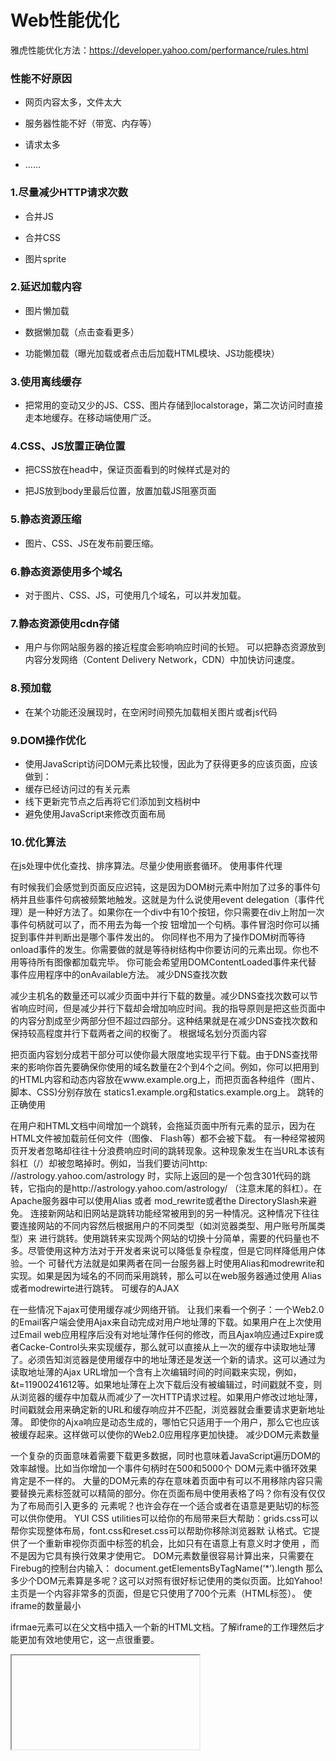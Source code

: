 # Web性能优化 

雅虎性能优化方法：https://developer.yahoo.com/performance/rules.html

### 性能不好原因

* 网页内容太多，文件太大

* 服务器性能不好（带宽、内存等）

* 请求太多

* ……

### 1.尽量减少HTTP请求次数

* 合并JS

* 合并CSS

* 图片sprite

### 2.延迟加载内容

* 图片懒加载

* 数据懒加载（点击查看更多）

* 功能懒加载（曝光加载或者点击后加载HTML模块、JS功能模块）

### 3.使用离线缓存

* 把常用的变动又少的JS、CSS、图片存储到localstorage，第二次访问时直接走本地缓存。在移动端使用广泛。

### 4.CSS、JS放置正确位置

* 把CSS放在head中，保证页面看到的时候样式是对的

* 把JS放到body里最后位置，放置加载JS阻塞页面

### 5.静态资源压缩

* 图片、CSS、JS在发布前要压缩。

### 6.静态资源使用多个域名

* 对于图片、CSS、JS，可使用几个域名，可以并发加载。

### 7.静态资源使用cdn存储

* 用户与你网站服务器的接近程度会影响响应时间的长短。 可以把静态资源放到内容分发网络（Content Delivery Network，CDN）中加快访问速度。

### 8.预加载

* 在某个功能还没展现时，在空闲时间预先加载相关图片或者js代码

### 9.DOM操作优化

* 使用JavaScript访问DOM元素比较慢，因此为了获得更多的应该页面，应该做到：
* 缓存已经访问过的有关元素
* 线下更新完节点之后再将它们添加到文档树中
* 避免使用JavaScript来修改页面布局

### 10.优化算法

在js处理中优化查找、排序算法。尽量少使用嵌套循环。
使用事件代理

有时候我们会感觉到页面反应迟钝，这是因为DOM树元素中附加了过多的事件句柄并且些事件句病被频繁地触发。这就是为什么说使用event delegation（事件代理）是一种好方法了。如果你在一个div中有10个按钮，你只需要在div上附加一次事件句柄就可以了，而不用去为每一个按 钮增加一个句柄。事件冒泡时你可以捕捉到事件并判断出是哪个事件发出的。 你同样也不用为了操作DOM树而等待onload事件的发生。你需要做的就是等待树结构中你要访问的元素出现。你也不用等待所有图像都加载完毕。 你可能会希望用DOMContentLoaded事件来代替 事件应用程序中的onAvailable方法。
减少DNS查找次数

减少主机名的数量还可以减少页面中并行下载的数量。减少DNS查找次数可以节省响应时间，但是减少并行下载却会增加响应时间。我的指导原则是把这些页面中 的内容分割成至少两部分但不超过四部分。这种结果就是在减少DNS查找次数和保持较高程度并行下载两者之间的权衡了。
根据域名划分页面内容

把页面内容划分成若干部分可以使你最大限度地实现平行下载。由于DNS查找带来的影响你首先要确保你使用的域名数量在2个到4个之间。例如，你可以把用到的HTML内容和动态内容放在www.example.org上，而把页面各种组件（图片、脚本、CSS)分别存放在 statics1.example.org和statics.example.org上。
跳转的正确使用

在用户和HTML文档中间增加一个跳转，会拖延页面中所有元素的显示，因为在HTML文件被加载前任何文件（图像、 Flash等）都不会被下载。 有一种经常被网页开发者忽略却往往十分浪费响应时间的跳转现象。这种现象发生在当URL本该有斜杠（/）却被忽略掉时。例如，当我们要访问http: //astrology.yahoo.com/astrology 时，实际上返回的是一个包含301代码的跳转，它指向的是http://astrology.yahoo.com/astrology/ （注意末尾的斜杠）。在Apache服务器中可以使用Alias 或者 mod_rewrite或者the DirectorySlash来避免。
连接新网站和旧网站是跳转功能经常被用到的另一种情况。这种情况下往往要连接网站的不同内容然后根据用户的不同类型（如浏览器类型、用户账号所属类型）来 进行跳转。使用跳转来实现两个网站的切换十分简单，需要的代码量也不多。尽管使用这种方法对于开发者来说可以降低复杂程度，但是它同样降低用户体验。一个 可替代方法就是如果两者在同一台服务器上时使用Alias和modrewrite和实现。如果是因为域名的不同而采用跳转，那么可以在web服务器通过使用 Alias或者modrewirte进行跳转。
可缓存的AJAX

在一些情况下ajax可使用缓存减少网络开销。
让我们来看一个例子：一个Web2.0的Email客户端会使用Ajax来自动完成对用户地址薄的下载。如果用户在上次使用过Email web应用程序后没有对地址薄作任何的修改，而且Ajax响应通过Expire或者Cacke-Control头来实现缓存，那么就可以直接从上一次的缓存中读取地址薄了。必须告知浏览器是使用缓存中的地址薄还是发送一个新的请求。这可以通过为读取地址薄的Ajax URL增加一个含有上次编辑时间的时间戳来实现，例如，&t=11900241612等。如果地址薄在上次下载后没有被编辑过，时间戳就不变，则从浏览器的缓存中加载从而减少了一次HTTP请求过程。如果用户修改过地址薄，时间戳就会用来确定新的URL和缓存响应并不匹配，浏览器就会重要请求更新地址薄。 即使你的Ajxa响应是动态生成的，哪怕它只适用于一个用户，那么它也应该被缓存起来。这样做可以使你的Web2.0应用程序更加快捷。
减少DOM元素数量

一个复杂的页面意味着需要下载更多数据，同时也意味着JavaScript遍历DOM的效率越慢。比如当你增加一个事件句柄时在500和5000个 DOM元素中循环效果肯定是不一样的。 大量的DOM元素的存在意味着页面中有可以不用移除内容只需要替换元素标签就可以精简的部分。你在页面布局中使用表格了吗？你有没有仅仅为了布局而引入更多的
元素呢？也许会存在一个适合或者在语意是更贴切的标签可以供你使用。 YUI CSS utilities可以给你的布局带来巨大帮助：grids.css可以帮你实现整体布局，font.css和reset.css可以帮助你移除浏览器默 认格式。它提供了一个重新审视你页面中标签的机会，比如只有在语意上有意义时才使用
，而不是因为它具有换行效果才使用它。 DOM元素数量很容易计算出来，只需要在Firebug的控制台内输入： document.getElementsByTagName(‘*’).length 那么多少个DOM元素算是多呢？这可以对照有很好标记使用的类似页面。比如Yahoo!主页是一个内容非常多的页面，但是它只使用了700个元素（HTML标签）。
使iframe的数量最小

ifrmae元素可以在父文档中插入一个新的HTML文档。了解iframe的工作理然后才能更加有效地使用它，这一点很重要。
<iframe>优点： 解决加载缓慢的第三方内容如图标和广告等的加载问题; Security sandbox; 并行加载脚本;
<iframe>的缺点： 即时内容为空，加载也需要时间; 会阻止页面加载; 没有语意;
不要出现404错误

HTTP请求时间消耗是很大的，因此使用HTTP请求来获得一个没有用处的响应（例如404没有找到页面）是完全没有必要的，它只会降低用户体验而不会有一点好处。 有些站点把404错误响应页面改为“你是不是要找***”，这虽然改进了用户体验但是同样也会浪费服务器资源（如数据库等）。最糟糕的情况是指向外部 JavaScript的链接出现问题并返回404代码。首先，这种加载会破坏并行加载；其次浏览器会把试图在返回的404响应内容中找到可能有用的部分当 作JavaScript代码来执行。
为文件头指定Expires或Cache-Control

这条守则包括两方面的内容： 对于静态内容：设置文件头过期时间Expires的值为“Never expire”（永不过期） 对于动态内容：使用恰当的Cache-Control文件头来帮助浏览器进行有条件的请求 网页内容设计现在越来越丰富，这就意味着页面中要包含更多的脚本、样式表、图片和Flash。第一次访问你页面的用户就意味着进行多次的HTTP请求，但 是通过使用Expires文件头就可以使这样内容具有缓存性。它避免了接下来的页面访问中不必要的HTTP请求。Expires文件头经常用于图像文件， 但是应该在所有的内容都使用他，包括脚本、样式表和Flash等。 浏览器（和代理）使用缓存来减少HTTP请求的大小和次数以加快页面访问速度。Web服务器在HTTP响应中使用Expires文件头来告诉客户端内容需 要缓存多长时间。下面这个例子是一个较长时间的Expires文件头，它告诉浏览器这个响应直到2010年4月15日才过期。 Expires: Thu, 15 Apr 2010 20:00:00 GMT 如果你使用的是Apache服务器，可以使用ExpiresDefault来设定相对当前日期的过期时间。下面这个例子是使用 ExpiresDefault来设定请求时间后10年过期的文件头： ExpiresDefault “access plus 10 years” 要切记，如果使用了Expires文件头，当页面内容改变时就必须改变内容的文件名。依Yahoo!来说我们经常使用这样的步骤：在内容的文件名中加上版本号，如yahoo_2.0.6.js。 使用Expires文件头只有会在用户已经访问过你的网站后才会起作用。当用户首次访问你的网站时这对减少HTTP请求次数来说是无效的，因为浏览器的缓 存是空的。因此这种方法对于你网站性能的改进情况要依据他们“预缓存”存在时对你页面的点击频率（“预缓存”中已经包含了页面中的所有内容）。 Yahoo!建立了一套测量方法，我们发现所有的页面浏览量中有75~85%都有“预缓存”。通过使用Expires文件头，增加了缓存在浏览器中内容的 数量，并且可以在用户接下来的请求中再次使用这些内容，这甚至都不需要通过用户发送一个字节的请求。
Gzip压缩文件内容

服务器开启Gzip，能减少50%以上的传输。
尽早刷新输出缓冲

当用户请求一个页面时，无论如何都会花费200到500毫秒用于后台组织HTML文件。在这期间，浏览器会一直空闲等待数据返回。在PHP中，你可以使用 flush()方法，它允许你把已经编译的好的部分HTML响应文件先发送给浏览器，这时浏览器就会可以下载文件中的内容（脚本等）而后台同时处理剩余的 HTML页面。这样做的效果会在后台烦恼或者前台较空闲时更加明显。
简单请求使用GET方式

Yahoo!Mail团队发现，当使用XMLHttpRequest时，浏览器中的POST方法是一个“两步走”的过程：首先发送文件头，然后才发送数据。因此使用GET最为恰当，因为它只需发送一个TCP包（除非你有很多cookie）。IE中URL的最大长度为2K，因此如果你要发送一个超过2K的 数据时就不能使用GET了。 一个有趣的不同就是POST并不像GET那样实际发送数据。根据HTTP规范，GET意味着“获取”数据，因此当你仅仅获取数据时使用GET更加有意义（从语意上讲也是如此），相反，发送并在服务端保存数据时使用POST。
避免使用CSS表达式（Expression）

CSS表达式是动态设置CSS属性的强大（但危险）方法。Internet Explorer从第5个版本开始支持CSS表达式。下面的例子中，使用CSS表达式可以实现隔一个小时切换一次背景颜色： background-color: expression( (new Date()).getHours()%2 ? “#B8D4FF” : “#F08A00″ ); 如上所示，expression中使用了JavaScript表达式。CSS属性根据JavaScript表达式的计算结果来设置。 expression方法在其它浏览器中不起作用，因此在跨浏览器的设计中单独针对Internet Explorer设置时会比较有用。
表达式的问题就在于它的计算频率要比我们想象的多。不仅仅是在页面显示和缩放时，就是在页面滚动、乃至移动鼠标时都会要重新计算一次。给CSS表达式增加一个计数器可以跟踪表达式的计算频率。在页面中随便移动鼠标都可以轻松达到10000次以上的计算量。
一个减少CSS表达式计算次数的方法就是使用一次性的表达式，它在第一次运行时将结果赋给指定的样式属性，并用这个属性来代替CSS表达式。如果样式属性 必须在页面周期内动态地改变，使用事件句柄来代替CSS表达式是一个可行办法。如果必须使用CSS表达式，一定要记住它们要计算成千上万次并且可能会对你 页面的性能产生影响。
使用外部JavaScript和CSS

很多性能规则都是关于如何处理外部文件的。但是，在你采取这些措施前你可能会问到一个更基本的问题：JavaScript和CSS是应该放在外部文件中呢还是把它们放在页面本身之内呢？ 在实际应用中使用外部文件可以提高页面速度，因为JavaScript和CSS文件都能在浏览器中产生缓存。内置在HTML文档中的 JavaScript和CSS则会在每次请求中随HTML文档重新下载。这虽然减少了HTTP请求的次数，却增加了HTML文档的大小。从另一方面来说， 如果外部文件中的JavaScript和CSS被浏览器缓存，在没有增加HTTP请求次数的同时可以减少HTML文档的大小。 关键问题是，外部JavaScript和CSS文件缓存的频率和请求HTML文档的次数有关。虽然有一定的难度，但是仍然有一些指标可以一测量它。如果一 个会话中用户会浏览你网站中的多个页面，并且这些页面中会重复使用相同的脚本和样式表，缓存外部文件就会带来更大的益处。 许多网站没有功能建立这些指标。对于这些网站来说，最好的坚决方法就是把JavaScript和CSS作为外部文件引用。比较适合使用内置代码的例外就是 网站的主页，如Yahoo!主页和My Yahoo!。主页在一次会话中拥有较少（可能只有一次）的浏览量，你可以发现内置JavaScript和CSS对于终端用户来说会加快响应时 间。 对于拥有较大浏览量的首页来说，有一种技术可以平衡内置代码带来的HTTP请求减少与通过使用外部文件进行缓存带来的好处。其中一个就是在首页中内置 JavaScript和CSS，但是在页面下载完成后动态下载外部文件，在子页面中使用到这些文件时，它们已经缓存到浏览器了。
用代替@import

前面的最佳实现中提到CSS应该放置在顶端以利于有序加载呈现。 在IE中，页面底部@import和使用<link>作用是一样的，因此最好不要使用它。
避免使用滤镜

IE独有属性AlphaImageLoader用于修正7.0以下版本中显示PNG图片的半透明效果。这个滤镜的问题在于浏览器加载图片时它会终止内容的 呈现并且冻结浏览器。在每一个元素（不仅仅是图片）它都会运算一次，增加了内存开支，因此它的问题是多方面的。 完全避免使用AlphaImageLoader的最好方法就是使用PNG8格式来代替，这种格式能在IE中很好地工作。如果你确实需要使用 AlphaImageLoader，请使用下划线_filter又使之对IE7以上版本的用户无效。
剔除重复脚本

在同一个页面中重复引用JavaScript文件会影响页面的性能。你可能会认为这种情况并不多见。对于美国前10大网站的调查显示其中有两家存在重复引 用脚本的情况。有两种主要因素导致一个脚本被重复引用的奇怪现象发生：团队规模和脚本数量。如果真的存在这种情况，重复脚本会引起不必要的HTTP请求和 无用的JavaScript运算，这降低了网站性能。 在Internet Explorer中会产生不必要的HTTP请求，而在Firefox却不会。在Internet Explorer中，如果一个脚本被引用两次而且它又不可缓存，它就会在页面加载过程中产生两次HTTP请求。即时脚本可以缓存，当用户重载页面时也会产 生额外的HTTP请求。 除增加额外的HTTP请求外，多次运算脚本也会浪费时间。在Internet Explorer和Firefox中不管脚本是否可缓存，它们都存在重复运算JavaScript的问题。 一个避免偶尔发生的两次引用同一脚本的方法是在模板中使用脚本管理模块引用脚本。在HTML页面中使用script 标签引用脚本的最常见方法就是： <script type=”text/javascript” src=”menu_1.0.17.js”></script> 在PHP中可以通过创建名为insertScript的方法来替代：
为了防止多次重复引用脚本，这个方法中还应该使用其它机制来处理脚本，如检查所属目录和为脚本文件名中增加版本号以用于Expire文件头等。
减小Cookie体积

HTTP coockie可以用于权限验证和个性化身份等多种用途。coockie内的有关信息是通过HTTP文件头来在web服务器和浏览器之间进行交流的。因此保持coockie尽可能的小以减少用户的响应时间十分重要。 有关更多信息可以查看Tenni Theurer和Patty Chi的文章“When the Cookie Crumbles”。这们研究中主要包括：
去除不必要的coockie 使coockie体积尽量小以减少对用户响应的影响 注意在适应级别的域名上设置coockie以便使子域名不受影响 设置合理的过期时间。较早地Expire时间和不要过早去清除coockie，都会改善用户的响应时间。
对于静态资源使用无coockie域名

当浏览器在请求中同时请求一张静态的图片和发送coockie时，服务器对于这些coockie不会做任何地使用。因此他们只是因为某些负面因素而创建的 网络传输。所有你应该确定对于静态内容的请求是无coockie的请求。创建一个子域名并用他来存放所有静态内容。
如果你的域名是www.example.org，你可以在static.example.org上存在静态内容。但是，如果你不是在 www.example.org 上而是在顶级域名example.org设置了coockie，那么所有对于static.example.org的请求都包含coockie。在这种情 况下，你可以再重新购买一个新的域名来存在静态内容，并且要保持这个域名是无coockie的。Yahoo!使用的是 ymig.com，YouTube使用的是ytimg.com，Amazon使用的是images-anazon.com等等。
不要在HTML中缩放图像

不要为了在HTML中设置长宽而使用比实际需要大的图片。如果你需要： <img width=”100″ height=”100″ src=”mycat.jpg” alt=”My Cat” /> 那么你的图片（mycat.jpg）就应该是100×100像素而不是把一个500×500像素的图片缩小使用。
favicon.ico要小而且可缓存

favicon.ico是位于服务器根目录下的一个图片文件。它是必定存在的，因为即使你不关心它是否有用，浏览器也会对它发出请求，因此最好不要返回一 个404 Not Found的响应。由于是在同一台服务器上，它每被请求一次coockie就会被发送一次。这个图片文件还会影响下载顺序，例如在IE中当你在 onload中请求额外的文件时，favicon会在这些额外内容被加载前下载。 因此，为了减少favicon.ico带来的弊端，要做到：
文件尽量地小，最好小于1K； 在适当的时候（也就是你不要打算再换 favicon.ico的时候，因为更换新文件时不能对它进行重命名）为它设置Expires文件头。你可以很安全地把Expires文件头设置为未来的几个月。你可以通过核对当前favicon.ico的上次编辑时间来作出判断。Imagemagick可以帮你创建小巧的 favicon。
保持单个内容小于25K

这条限制主要是因为iPhone不能缓存大于25K的文件。注意这里指的是解压缩后的大小。由于单纯gizp压缩可能达不要求，因此精简文件就显得十分重要。 查看更多信息，请参阅Wayne Shea和Tenni Theurer的文件“Performance Research, Part 5: iPhone Cacheability – Making it Stick”。
